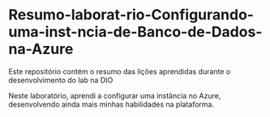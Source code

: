 # Resumo-laborat-rio-Configurando-uma-inst-ncia-de-Banco-de-Dados-na-Azure
Este repositório contém o resumo das lições aprendidas durante o desenvolvimento do lab na DIO

Neste laboratório, aprendi a configurar uma instância no Azure, desenvolvendo ainda mais minhas habilidades na plataforma.
